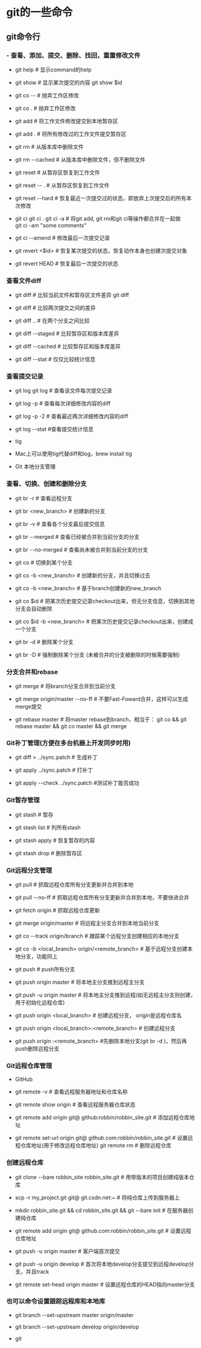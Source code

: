 # git的一些命令

## git命令行

### - 查看、添加、提交、删除、找回，重置修改文件

- git help <command> # 显示command的help

- git show # 显示某次提交的内容 git show $id

- git co -- <file> # 抛弃工作区修改

- git co . # 抛弃工作区修改

- git add <file> # 将工作文件修改提交到本地暂存区

- git add . # 将所有修改过的工作文件提交暂存区

- git rm <file> # 从版本库中删除文件

- git rm <file> --cached # 从版本库中删除文件，但不删除文件

- git reset <file> # 从暂存区恢复到工作文件

- git reset -- . # 从暂存区恢复到工作文件

- git reset --hard # 恢复最近一次提交过的状态，即放弃上次提交后的所有本次修改

- git ci <file> git ci . git ci -a # 将git add, git rm和git ci等操作都合并在一起做　　　　　　　　　　　　　　　　　　　　　　　　　　　　　　　　　　　　git ci -am "some comments"

- git ci --amend # 修改最后一次提交记录

- git revert <$id> # 恢复某次提交的状态，恢复动作本身也创建次提交对象

- git revert HEAD # 恢复最后一次提交的状态

### 查看文件diff

- git diff <file> # 比较当前文件和暂存区文件差异 git diff

- git diff <id1><id1><id2> # 比较两次提交之间的差异

- git diff <branch1>..<branch2> # 在两个分支之间比较

- git diff --staged # 比较暂存区和版本库差异

- git diff --cached # 比较暂存区和版本库差异

- git diff --stat # 仅仅比较统计信息

### 查看提交记录

- git log git log <file> # 查看该文件每次提交记录

- git log -p <file> # 查看每次详细修改内容的diff

- git log -p -2 # 查看最近两次详细修改内容的diff

- git log --stat #查看提交统计信息

- tig

- Mac上可以使用tig代替diff和log，brew install tig

- Git 本地分支管理

### 查看、切换、创建和删除分支

- git br -r # 查看远程分支

- git br <new_branch> # 创建新的分支

- git br -v # 查看各个分支最后提交信息

- git br --merged # 查看已经被合并到当前分支的分支

- git br --no-merged # 查看尚未被合并到当前分支的分支

- git co <branch> # 切换到某个分支

- git co -b <new_branch> # 创建新的分支，并且切换过去

- git co -b <new_branch> <branch> # 基于branch创建新的new_branch

- git co $id # 把某次历史提交记录checkout出来，但无分支信息，切换到其他分支会自动删除

- git co $id -b <new_branch> # 把某次历史提交记录checkout出来，创建成一个分支

- git br -d <branch> # 删除某个分支

- git br -D <branch> # 强制删除某个分支 (未被合并的分支被删除的时候需要强制)

 ### 分支合并和rebase

- git merge <branch> # 将branch分支合并到当前分支

- git merge origin/master --no-ff # 不要Fast-Foward合并，这样可以生成merge提交

- git rebase master <branch> # 将master rebase到branch，相当于： git co <branch> && git rebase master && git co master && git merge <branch>

 ###  Git补丁管理(方便在多台机器上开发同步时用)

- git diff > ../sync.patch # 生成补丁

- git apply ../sync.patch # 打补丁

- git apply --check ../sync.patch #测试补丁能否成功

 ### Git暂存管理

- git stash # 暂存

- git stash list # 列所有stash

- git stash apply # 恢复暂存的内容

- git stash drop # 删除暂存区

### Git远程分支管理

- git pull # 抓取远程仓库所有分支更新并合并到本地

- git pull --no-ff # 抓取远程仓库所有分支更新并合并到本地，不要快进合并

- git fetch origin # 抓取远程仓库更新

- git merge origin/master # 将远程主分支合并到本地当前分支

- git co --track origin/branch # 跟踪某个远程分支创建相应的本地分支

- git co -b <local_branch> origin/<remote_branch> # 基于远程分支创建本地分支，功能同上

- git push # push所有分支

- git push origin master # 将本地主分支推到远程主分支

- git push -u origin master # 将本地主分支推到远程(如无远程主分支则创建，用于初始化远程仓库)

- git push origin <local_branch> # 创建远程分支， origin是远程仓库名

- git push origin <local_branch>:<remote_branch> # 创建远程分支

- git push origin :<remote_branch> #先删除本地分支(git br -d <branch>)，然后再push删除远程分支

### Git远程仓库管理

- GitHub

- git remote -v # 查看远程服务器地址和仓库名称

- git remote show origin # 查看远程服务器仓库状态

- git remote add origin git@ github:robbin/robbin_site.git # 添加远程仓库地址

- git remote set-url origin git@ github.com:robbin/robbin_site.git # 设置远程仓库地址(用于修改远程仓库地址) git remote rm <repository> # 删除远程仓库

### 创建远程仓库

- git clone --bare robbin_site robbin_site.git # 用带版本的项目创建纯版本仓库

- scp -r my_project.git git@ git.csdn.net:~ # 将纯仓库上传到服务器上

- mkdir robbin_site.git && cd robbin_site.git && git --bare init # 在服务器创建纯仓库

- git remote add origin git@ github.com:robbin/robbin_site.git # 设置远程仓库地址

- git push -u origin master # 客户端首次提交

- git push -u origin develop # 首次将本地develop分支提交到远程develop分支，并且track

- git remote set-head origin master # 设置远程仓库的HEAD指向master分支

### 也可以命令设置跟踪远程库和本地库

- git branch --set-upstream master origin/master

- git branch --set-upstream develop origin/develop

- git 
